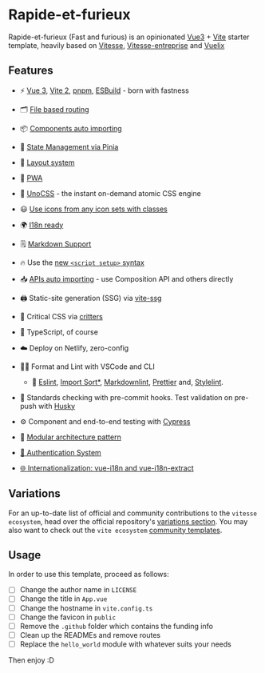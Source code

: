 # Rapide-et-furieux
Rapide-et-furieux (Fast and furious) is an opinionated [Vue3](https://v3.vuejs.org/) + [Vite](https://vitejs.dev/) starter template, heavily based on [Vitesse](https://github.com/antfu/vitesse), [Vitesse-entreprise](https://github.com/FranciscoKloganB/vitesse-enterprise) and [Vuelix](https://github.com/helixsoftco/vuelix)

## Features

- ⚡️ [Vue 3](https://github.com/vuejs/vue-next), [Vite 2](https://github.com/vitejs/vite), [pnpm](https://pnpm.js.org/), [ESBuild](https://github.com/evanw/esbuild) - born with fastness

- 🗂 [File based routing](./app/src/features/hello_world/core/router-views)

- 📦 [Components auto importing](./app/src/global/components)

- 🍍 [State Management via Pinia](https://pinia.esm.dev/)

- 📑 [Layout system](./app/src/layouts)

- 📲 [PWA](https://github.com/antfu/vite-plugin-pwa)

- 🎨 [UnoCSS](https://github.com/antfu/unocss) - the instant on-demand atomic CSS engine

- 😃 [Use icons from any icon sets with classes](https://github.com/antfu/unocss/tree/main/packages/preset-icons)

- 🌍 [I18n ready](./app/locales)

- 🗒 [Markdown Support](https://github.com/antfu/vite-plugin-md)

- 🔥 Use the [new `<script setup>` syntax](https://github.com/vuejs/rfcs/pull/227)

- 📥 [APIs auto importing](https://github.com/antfu/unplugin-auto-import) - use Composition API and others directly

- 🖨 Static-site generation (SSG) via [vite-ssg](https://github.com/antfu/vite-ssg)

- 🦔 Critical CSS via [critters](https://github.com/GoogleChromeLabs/critters)

- 🦾 TypeScript, of course

- ☁️ Deploy on Netlify, zero-config

- 👮🏻 Format and Lint with VSCode and CLI
  - 💾 [Eslint](https://eslint.org/), [Import Sort*](https://github.com/renke/import-sort),
  [Markdownlint](https://github.com/DavidAnson/markdownlint), [Prettier](https://prettier.io/)
  and, [Stylelint](https://stylelint.io/).

- 🤖 Standards checking with pre-commit hooks. Test validation on pre-push with [Husky](https://github.com/typicode/husky)

- ⚙️ Component and end-to-end testing with [Cypress](https://cypress.io/)

- 👷 [Modular architecture pattern](https://www.shamscorner.com/blog/vue-3-vite-modular-architecture-vitesse)

- [👤 Authentication System](https://github.com/helixsoftco/vuelix/blob/main/README.md#-authentication-system)

- [🌐 Internationalization: vue-i18n and vue-i18n-extract](https://github.com/helixsoftco/vuelix/blob/main/README.md#-internationalization-vue-i18n-and-vue-i18n-extract)


## Variations

For an up-to-date list of official and community contributions to the `vitesse ecosystem`, head over the official repository's [variations section](https://github.com/antfu/vitesse#variations).
You may also want to check out the `vite ecosystem` [community templates](https://github.com/vitejs/awesome-vite#templates).

## Usage

In order to use this template, proceed as follows:
- [ ] Change the author name in `LICENSE`
- [ ] Change the title in `App.vue`
- [ ] Change the hostname in `vite.config.ts`
- [ ] Change the favicon in `public`
- [ ] Remove the `.github` folder which contains the funding info
- [ ] Clean up the READMEs and remove routes
- [ ] Replace the `hello_world` module with whatever suits your needs

Then enjoy :D
